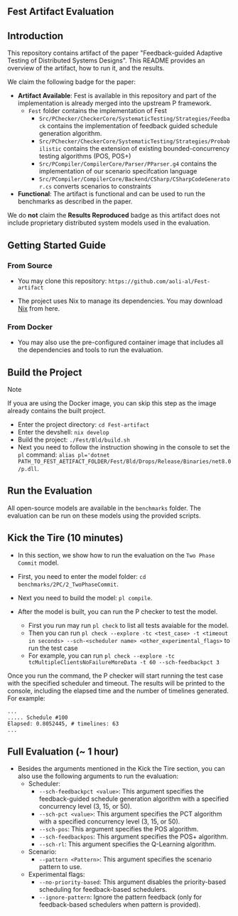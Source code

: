 ## Fest Artifact Evaluation

## Introduction

This repository contains artifact of the paper "Feedback-guided Adaptive Testing of Distributed Systems Designs". This README provides an overview of the artifact, how to run it, and the results.

We claim the following badge for the paper: 

- **Artifact Available**: Fest is available in this repository and part of the implementation is already merged into the upstream P framework.
    - `Fest` folder contains the implementation of Fest
        - `Src/PChecker/CheckerCore/SystematicTesting/Strategies/Feedback` contains the implementation of feedback guided schedule generation algorithm.
        - `Src/PChecker/CheckerCore/SystematicTesting/Strategies/Probabilistic` contains the extension of existing bounded-concurrency testing algorithms (POS, POS+)
        - `Src/PCompiler/CompilerCore/Parser/PParser.g4` contains the implementation of our scenario specifcation language
        - `Src/PCompiler/CompilerCore/Backend/CSharp/CSharpCodeGenerator.cs` converts scenarios to constraints
- **Functional**: The artifact is functional and can be used to run the benchmarks as described in the paper.

We do **not** claim the **Results Reproduced** badge as this artifact does not include proprietary distributed system models used in the evaluation.


## Getting Started Guide

### From Source

- You may clone this repository: `https://github.com/aoli-al/Fest-artifact`

- The project uses Nix to manage its dependencies. You may download [Nix](https://nixos.org/download.html) from here.

### From Docker

- You may also use the pre-configured container image that includes all the dependencies and tools to run the evaluation.


## Build the Project

> [!NOTE]  
> If youa are using the Docker image, you can skip this step as the image already contains the built project.

- Enter the project directory: `cd Fest-artifact`
- Enter the devshell: `nix develop`
- Build the project: `./Fest/Bld/build.sh`
- Next you need to follow the instruction showing in the console to set the `pl` command: `alias pl='dotnet PATH_TO_FEST_AETIFACT_FOLDER/Fest/Bld/Drops/Release/Binaries/net8.0/p.dll`.

## Run the Evaluation

All open-source models are available in the `benchmarks` folder. The evaluation can be run on these models using the provided scripts.

## Kick the Tire (10 minutes)

- In this section, we show how to run the evaluation on the `Two Phase Commit` model.

- First, you need to enter the model folder: `cd benchmarks/2PC/2_TwoPhaseCommit`.
- Next you need to build the model: `pl compile`.
- After the model is built, you can run the P checker to test the model.
    - First you run may run `pl check` to list all tests avaiable for the model.
    - Then you can run `pl check --explore -tc <test_case> -t <timeout in seconds> --sch-<scheduler name> <other_experimental_flags>` to run the test case 
    - For example, you can run `pl check --explore -tc tcMultipleClientsNoFailureMoreData -t 60 --sch-feedbackpct 3`

Once you run the command, the P checker will start running the test case with the specified scheduler and timeout. The results will be printed to the console, including the elapsed time and the number of timelines generated. For example:

```
...
..... Schedule #100
Elapsed: 0.8052445, # timelines: 63
...
```

## Full Evaluation (~ 1 hour)

- Besides the arguments mentioned in the Kick the Tire section, you can also use the following arguments to run the evaluation:
    - Scheduler: 
        - `--sch-feedbackpct <value>`: This argument specifies the feedback-guided schedule generation algorithm with a specified concurrency level (3, 15, or 50).
        - `--sch-pct <value>`: This argument specifies the PCT algorithm with a specified concurrency level (3, 15, or 50).
        - `--sch-pos`: This argument specifies the POS algorithm.
        - `--sch-feedbackpos`: This argument specifies the POS+ algorithm.
        - `--sch-rl`: This argument specifies the Q-Learning algorithm.
    - Scenario:
        - `--pattern <Pattern>`: This argument specifies the scenario pattern to use.
    - Experimental flags:
        - `--no-priority-based`: This argument disables the priority-based scheduling for feedback-based schedulers.
        - `--ignore-pattern`: Ignore the pattern feedback (only for feedback-based schedulers when pattern is provided).



